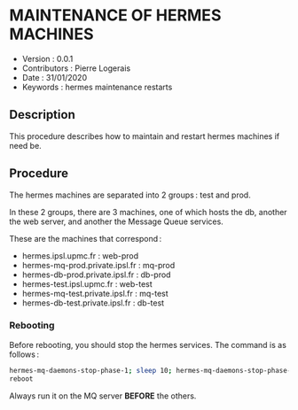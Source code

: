 MAINTENANCE OF HERMES MACHINES
=======================================

* Version : 0.0.1
* Contributors : Pierre Logerais
* Date : 31/01/2020
* Keywords : hermes maintenance restarts

## Description

This procedure describes how to maintain and restart hermes machines if need be.

## Procedure

The hermes machines are separated into 2 groups : test and prod.

In these 2 groups, there are 3 machines, one of which hosts the db, another the web server, and another the Message Queue services.

These are the machines that correspond :

* hermes.ipsl.upmc.fr : web-prod
* hermes-mq-prod.private.ipsl.fr : mq-prod
* hermes-db-prod.private.ipsl.fr : db-prod
* hermes-test.ipsl.upmc.fr : web-test
* hermes-mq-test.private.ipsl.fr : mq-test
* hermes-db-test.private.ipsl.fr : db-test

### Rebooting

Before rebooting, you should stop the hermes services. The command is as follows :

```bash
hermes-mq-daemons-stop-phase-1; sleep 10; hermes-mq-daemons-stop-phase-2
reboot
```

Always run it on the MQ server **BEFORE** the others.
